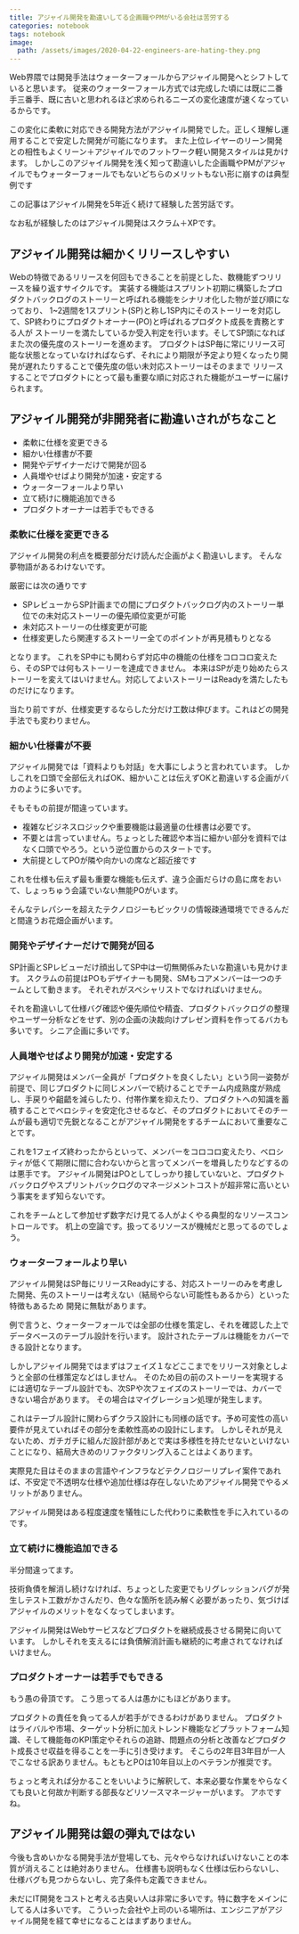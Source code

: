 ```yaml
---
title: アジャイル開発を勘違いしてる企画職やPMがいる会社は苦労する
categories: notebook
tags: notebook
image:
  path: /assets/images/2020-04-22-engineers-are-hating-they.png
---
```

Web界隈では開発手法はウォーターフォールからアジャイル開発へとシフトしていると思います。
従来のウォーターフォール方式では完成した頃には既に二番手三番手、既に古いと思われるほど求められるニーズの変化速度が速くなっているからです。

この変化に柔軟に対応できる開発方法がアジャイル開発でした。正しく理解し運用することで安定した開発が可能になります。
また上位レイヤーのリーン開発との相性もよくリーン＋アジャイルでのフットワーク軽い開発スタイルは見かけます。
しかしこのアジャイル開発を浅く知って勘違いした企画職やPMがアジャイルでもウォーターフォールでもないどちらのメリットもない形に崩すのは典型例です

この記事はアジャイル開発を5年近く続けて経験した苦労話です。

なお私が経験したのはアジャイル開発はスクラム＋XPです。

## アジャイル開発は細かくリリースしやすい

Webの特徴であるリリースを何回もできることを前提とした、数機能ずつリリースを繰り返すサイクルです。
実装する機能はスプリント初期に構築したプロダクトバックログのストーリーと呼ばれる機能をシナリオ化した物が並び順になっており、
1~2週間を1スプリント(SP)と称し1SP内にそのストーリーを対応して、SP終わりにプロダクトオーナー(PO)と呼ばれるプロダクト成長を責務とする人が
ストーリーを満たしているか受入判定を行います。そしてSP頭になればまた次の優先度のストーリーを進めます。
プロダクトはSP毎に常にリリース可能な状態となっていなければならず、それにより期限が予定より短くなったり開発が遅れたりすることで優先度の低い未対応ストーリーはそのままで
リリースすることでプロダクトにとって最も重要な順に対応された機能がユーザーに届けられます。

## アジャイル開発が非開発者に勘違いされがちなこと

- 柔軟に仕様を変更できる
- 細かい仕様書が不要
- 開発やデザイナーだけで開発が回る
- 人員増やせばより開発が加速・安定する
- ウォーターフォールより早い
- 立て続けに機能追加できる
- プロダクトオーナーは若手でもできる

### 柔軟に仕様を変更できる

アジャイル開発の利点を概要部分だけ読んだ企画がよく勘違いします。
そんな夢物語があるわけないです。

厳密には次の通りです

- SPレビューからSP計画までの間にプロダクトバックログ内のストーリー単位での未対応ストーリーの優先順位変更が可能
- 未対応ストーリーの仕様変更が可能
- 仕様変更したら関連するストーリー全てのポイントが再見積もりとなる

となります。
これをSP中にも関わらず対応中の機能の仕様をコロコロ変えたら、そのSPでは何もストーリーを達成できません。
本来はSPが走り始めたらストーリーを変えてはいけません。対応してよいストーリーはReadyを満たしたものだけになります。

当たり前ですが、仕様変更するならした分だけ工数は伸びます。これはどの開発手法でも変わりません。

### 細かい仕様書が不要

アジャイル開発では「資料よりも対話」を大事にしようと言われています。
しかしこれを口頭で全部伝えればOK、細かいことは伝えずOKと勘違いする企画がバカのように多いです。

そもそもの前提が間違っています。

- 複雑なビジネスロジックや重要機能は最適量の仕様書は必要です。
- 不要とは言っていません。ちょっとした確認や本当に細かい部分を資料ではなく口頭でやろう。という逆位置からのスタートです。
- 大前提としてPOが隣や向かいの席など超近接です

これを仕様も伝えず最も重要な機能も伝えず、違う企画だらけの島に席をおいて、しょっちゅう会議でいない無能POがいます。

そんなテレパシーを超えたテクノロジーもビックリの情報疎通環境でできるんだと間違うお花畑企画がいます。

### 開発やデザイナーだけで開発が回る

SP計画とSPレビューだけ顔出してSP中は一切無関係みたいな勘違いも見かけます。
スクラムの前提はPOもデザイナーも開発、SMもコアメンバーは一つのチームとして動きます。
それぞれがスペシャリストでなければいけません。

それを勘違いして仕様バグ確認や優先順位や精査、プロダクトバックログの整理やユーザー分析などをせず、別の企画の決裁向けプレゼン資料を作ってるバカも多いです。
シニア企画に多いです。

### 人員増やせばより開発が加速・安定する

アジャイル開発はメンバー全員が「プロダクトを良くしたい」という同一姿勢が前提で、同じプロダクトに同じメンバーで続けることでチーム内成熟度が熟成し、手戻りや齟齬を減らしたり、付帯作業を抑えたり、プロダクトへの知識を蓄積することでベロシティを安定化させるなど、そのプロダクトにおいてそのチームが最も適切で先鋭となることがアジャイル開発をするチームにおいて重要なことです。

これを1フェイズ終わったからといって、メンバーをコロコロ変えたり、ベロシティが低くて期限に間に合わないからと言ってメンバーを増員したりなどするのは悪手です。
アジャイル開発はPOとしてしっかり接していないと、プロダクトバックログやスプリントバックログのマネージメントコストが超非常に高いという事実をまず知らないです。

これをチームとして参加せず数字だけ見てる人がよくやる典型的なリソースコントロールです。
机上の空論です。扱ってるリソースが機械だと思ってるのでしょう。

### ウォーターフォールより早い

アジャイル開発はSP毎にリリースReadyにする、対応ストーリーのみを考慮した開発、先のストーリーは考えない（結局やらない可能性もあるから）といった特徴もあるため
開発に無駄があります。

例で言うと、ウォーターフォールでは全部の仕様を策定し、それを確認した上でデータベースのテーブル設計を行います。
設計されたテーブルは機能をカバーできる設計となります。

しかしアジャイル開発ではまずはフェイズ１などここまでをリリース対象としようと全部の仕様策定などはしません。
そのため目の前のストーリーを実現するには適切なテーブル設計でも、次SPや次フェイズのストーリーでは、カバーできない場合があります。
その場合はマイグレーション処理が発生します。

これはテーブル設計に関わらずクラス設計にも同様の話です。予め可変性の高い要件が見えていればその部分を柔軟性高めの設計にします。
しかしそれが見えないため、ガチガチに組んだ設計部があとで実は多様性を持たせないといけないことになり、結局大きめのリファクタリング入ることはよくあります。

実際見た目はそのままの言語やインフラなどテクノロジーリプレイ案件であれば、不安定で不透明な仕様や追加仕様は存在しないためアジャイル開発でやるメリットがありません。

アジャイル開発はある程度速度を犠牲にした代わりに柔軟性を手に入れているのです。

### 立て続けに機能追加できる

半分間違ってます。

技術負債を解消し続けなければ、ちょっとした変更でもリグレッションバグが発生しテスト工数がかさんだり、色々な箇所を読み解く必要があったり、気づけばアジャイルのメリットをなくなってしまいます。

アジャイル開発はWebサービスなどプロダクトを継続成長させる開発に向いています。
しかしそれを支えるには負債解消計画も継続的に考慮されてなければいけません。

### プロダクトオーナーは若手でもできる
もう愚の骨頂です。
こう思ってる人は愚かにもほどがあります。

プロダクトの責任を負ってる人が若手ができるわけがありません。
プロダクトはライバルや市場、ターゲット分析に加えトレンド機能などプラットフォーム知識、そして機能毎のKPI策定やそれらの追跡、問題点の分析と改善などプロダクト成長させ収益を得ることを一手に引き受けます。
そこらの2年目3年目が一人でこなせる訳ありません。もともとPOは10年目以上のベテランが推奨です。

ちょっと考えれば分かることをいいように解釈して、本来必要な作業をやらなくても良いと何故か判断する部長などリソースマネージャーがいます。
アホですね。

## アジャイル開発は銀の弾丸ではない

今後も含めいかなる開発手法が登場しても、元々やらなければいけないことの本質が消えることは絶対ありません。
仕様書も説明もなく仕様は伝わらないし、仕様バグも見つからないし、完了条件も定義できません。

未だにIT開発をコストと考える古臭い人は非常に多いです。特に数字をメインにしてる人は多いです。
こういった会社や上司のいる場所は、エンジニアがアジャイル開発を経て幸せになることはまずありません。
